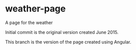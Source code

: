 # weather-page
A page for the weather

Initial commit is the original version created June 2015.

This branch is the version of the page created using Angular.
